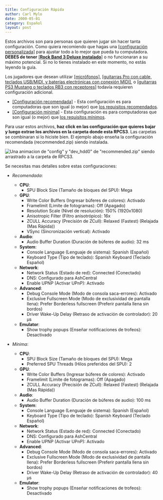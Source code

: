 ```yaml
---	
title: Configuración Rápida
author: Carl Mylo
date: 2000-05-01
category: Español
layout: post
---
```


Estos archivos son para personas que quieren jugar sin hacer tanta configuración. Como quiera recomiendo que hagas una [[configuración personalizada]](https://hmxmilohax.github.io/rb3-pc/espanol/configuracionpersonalizada/#creando-una-configuraci%C3%B3n-personalizada) para ajustar todo a lo mejor que pueda tu computadora.  
**DEBES de tener** [[**Rock Band 3 Deluxe instalado**]](https://rb3dx.neocities.org/install_es) o no funcionaran a su máximo potencial. Si no lo tienes instalado en este momento, no estás leyendo la guía.

Los jugadores que desean utilizar [[micrófonos]](https://hmxmilohax.github.io/rb3-pc/espanol/configuracionpersonalizada#audio), [[guitarras Pro con cable, teclados USB/MIDI, y baterías electrónicas con conexión MIDI]](https://hmxmilohax.github.io/rb3-pc/espanol/configuracionpersonalizada#io), o [[guitarras PS3 Mustang o teclados RB3 con receptores]](https://hmxmilohax.github.io/rb3-pc/espanol/conexiondirecta/) todavía requieren configuración adicional.

* [[Configuración recomendada]](https://github.com/hmxmilohax/rb3-pc/raw/main/config/customconfig/recommended_es.zip) - Esta configuración es para computadoras que son igual (o mejor) que [los requisitos recomendados](https://hmxmilohax.github.io/rb3-pc/espanol/requisitos/).
* [[Configuración mínima]](https://github.com/hmxmilohax/rb3-pc/raw/main/config/customconfig/minimum_es.zip) - Esta configuración es para computadoras que son igual (o mejor) que [los requisitos mínimos](https://hmxmilohax.github.io/rb3-pc/espanol/requisitos/).

Para usar estos archivos, **haz click en las configuración que quieres bajar y luego extrae los archivos en la carpeta donde esta RPCS3**. Las carpetas se combinaran si lo hiciste bien.
El ejemplo abajo enseña la configuración recomendada (recommended.zip) siendo instalada.

![Una animacion de "config" y "dev_hdd0" de "recommended.zip" siendo arrastrado a la carpeta de RPCS3.](https://raw.githubusercontent.com/hmxmilohax/rb3-pc/main/assets/images/cust/quickconf.gif "Recommended.zip")

Se necesitas mas detalles sobre estas configuraciones:

* *Recomendada*:
	- **CPU**:
		- SPU Block Size (Tamaño de bloques del SPU): Mega
	- **GPU**:
		- Write Color Buffers (Ingresar búferes de colores): Activado
		- Framelimit (Limite de fotogramas): Off (Apagado)
		- Resolution Scale (Nivel de resolución): 150% (1920x1080)
		- Anisotropic Filter (Filtro anisotrópico): 16x
		- ZCULL Accuracy (Precisión de ZCull): Relaxed (Fastest) (Relajada (Mas Rápida))
		- VSync (Sincronización vertical): Activado
	- **Audio**:
		- Audio Buffer Duration (Duración de búferes de audio): 32 ms
	- **System**:
		- Console Language (Lenguaje de sistema): Spanish (Español)
		- Keyboard Type (Tipo de teclado): Spanish Keyboard (Teclado Español)
	- **Network**:
		- Network Status (Estado de red): Connected (Conectado)
		- DNS: Configurado para AshCentral
		- Enable UPNP (Activar UPnP): Activado
	- **Advanced**:
		- Debug Console Mode (Modo de consola saca-errores): Activado
		- Exclusive Fullscreen Mode (Modo de exclusividad de pantalla llena): Prefer Borderless fullscreen (Preferir pantalla llena sin bordos)
		- Driver Wake-Up Delay (Retraso de activación de controlador): 20 µs
	- **Emulator**:
		- Show trophy popups (Enseñar notificaciones de trofeos): Desactivado

* *Mínima*:
	- **CPU**:
		- SPU Block Size (Tamaño de bloques del SPU): Mega
		- Preferred SPU Threads (Hilos preferidos del SPU): 2
	- **GPU**:
		- Write Color Buffers (Ingresar búferes de colores): Activado
		- Framelimit (Limite de fotogramas): Off (Apagado)
		- ZCULL Accuracy (Precisión de ZCull): Relaxed (Fastest) (Relajada (Mas Rápida))
	- **Audio**:
		- Audio Buffer Duration (Duración de búferes de audio): 100 ms
	- **System**:
		- Console Language (Lenguaje de sistema): Spanish (Español)
		- Keyboard Type (Tipo de teclado): Spanish Keyboard (Teclado Español)
	- **Network**:
		- Network Status (Estado de red): Connected (Conectado)
		- DNS: Configurado para AshCentral
		- Enable UPNP (Activar UPnP): Activado
	- **Advanced**:
		- Debug Console Mode (Modo de consola saca-errores): Activado
		- Exclusive Fullscreen Mode (Modo de exclusividad de pantalla llena): Prefer Borderless fullscreen (Preferir pantalla llena sin bordos)
		- Driver Wake-Up Delay (Retraso de activación de controlador): 40 µs
	- **Emulator**:
		- Show trophy popups (Enseñar notificaciones de trofeos): Desactivado
